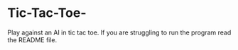 # Tic-Tac-Toe-
Play against an AI in tic tac toe. If you are struggling to run the program read the README file.
